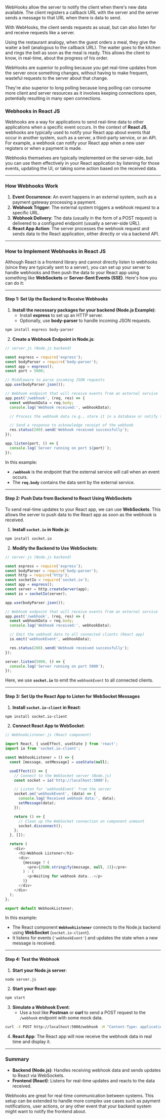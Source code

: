 WebHooks allow the server to notify the client when there's new data available. The client registers a callback URL with the server and the server sends a message to that URL when there is data to send.

With WebHooks, the client sends requests as usual, but can also listen for and receive requests like a server.

Using the restaurant analogy, when the guest orders a meal, they give the waiter a bell (analogous to the callback URL). The waiter goes to the kitchen and rings the bell as soon as the meal is ready. This allows the client to know, in real-time, about the progress of his order.

WebHooks are superior to polling because you get real-time updates from the server once something changes, without having to make frequent, wasteful requests to the server about that change.

They're also superior to long polling because long polling can consume more client and server resources as it involves keeping connections open, potentially resulting in many open connections.


### Webhooks in React JS

Webhooks are a way for applications to send real-time data to other applications when a specific event occurs. In the context of **React JS**, webhooks are typically used to notify your React app about events that occur in another system, such as a server, a third-party service, or an API. For example, a webhook can notify your React app when a new user registers or when a payment is made.

Webhooks themselves are typically implemented on the server-side, but you can use them effectively in your React application by listening for those events, updating the UI, or taking some action based on the received data.

---

### **How Webhooks Work**

1. **Event Occurrence**: An event happens in an external system, such as a payment gateway processing a payment.
2. **Webhook Trigger**: The external system triggers a webhook request to a specific URL.
3. **Webhook Delivery**: The data (usually in the form of a POST request) is delivered to a configured endpoint (usually a server-side URL).
4. **React App Action**: The server processes the webhook request and sends data to the React application, either directly or via a backend API.

---

### **How to Implement Webhooks in React JS**

Although React is a frontend library and cannot directly listen to webhooks (since they are typically sent to a server), you can set up your server to handle webhooks and then push the data to your React app using something like **WebSockets** or **Server-Sent Events (SSE)**. Here's how you can do it:

---

#### **Step 1: Set Up the Backend to Receive Webhooks**

1. **Install the necessary packages for your backend (Node.js Example)**:
   - Install **express** to set up an HTTP server.
   - Optionally, use **body-parser** to handle incoming JSON requests.

```bash
npm install express body-parser
```

2. **Create a Webhook Endpoint in Node.js**:

```javascript
// server.js (Node.js backend)

const express = require('express');
const bodyParser = require('body-parser');
const app = express();
const port = 5000;

// Middleware to parse incoming JSON requests
app.use(bodyParser.json());

// Webhook endpoint that will receive events from an external service
app.post('/webhook', (req, res) => {
  const webhookData = req.body;
  console.log('Webhook received:', webhookData);

  // Process the webhook data (e.g., store it in a database or notify the frontend)

  // Send a response to acknowledge receipt of the webhook
  res.status(200).send('Webhook received successfully');
});

app.listen(port, () => {
  console.log(`Server running on port ${port}`);
});
```

In this example:
- **`/webhook`** is the endpoint that the external service will call when an event occurs.
- The **`req.body`** contains the data sent by the external service.

---

#### **Step 2: Push Data from Backend to React Using WebSockets**

To send real-time updates to your React app, we can use **WebSockets**. This allows the server to push data to the React app as soon as the webhook is received.

1. **Install `socket.io` in Node.js**:

```bash
npm install socket.io
```

2. **Modify the Backend to Use WebSockets**:

```javascript
// server.js (Node.js backend)

const express = require('express');
const bodyParser = require('body-parser');
const http = require('http');
const socketIo = require('socket.io');
const app = express();
const server = http.createServer(app);
const io = socketIo(server);

app.use(bodyParser.json());

// Webhook endpoint that will receive events from an external service
app.post('/webhook', (req, res) => {
  const webhookData = req.body;
  console.log('Webhook received:', webhookData);

  // Emit the webhook data to all connected clients (React app)
  io.emit('webhookEvent', webhookData);

  res.status(200).send('Webhook received successfully');
});

server.listen(5000, () => {
  console.log('Server running on port 5000');
});
```

Here, we use **`socket.io`** to emit the `webhookEvent` to all connected clients.

---

#### **Step 3: Set Up the React App to Listen for WebSocket Messages**

1. **Install `socket.io-client` in React**:

```bash
npm install socket.io-client
```

2. **Connect React App to WebSocket**:

```javascript
// WebhookListener.js (React component)

import React, { useEffect, useState } from 'react';
import io from 'socket.io-client';

const WebhookListener = () => {
  const [message, setMessage] = useState(null);

  useEffect(() => {
    // Connect to the WebSocket server (Node.js)
    const socket = io('http://localhost:5000');

    // Listen for 'webhookEvent' from the server
    socket.on('webhookEvent', (data) => {
      console.log('Received webhook data:', data);
      setMessage(data);
    });

    return () => {
      // Clean up the WebSocket connection on component unmount
      socket.disconnect();
    };
  }, []);

  return (
    <div>
      <h1>Webhook Listener</h1>
      <div>
        {message ? (
          <pre>{JSON.stringify(message, null, 2)}</pre>
        ) : (
          <p>Waiting for webhook data...</p>
        )}
      </div>
    </div>
  );
};

export default WebhookListener;
```

In this example:
- The React component **`WebhookListener`** connects to the Node.js backend using **WebSocket** (`socket.io-client`).
- It listens for events (`'webhookEvent'`) and updates the state when a new message is received.

---

#### **Step 4: Test the Webhook**

1. **Start your Node.js server**:

```bash
node server.js
```

2. **Start your React app**:

```bash
npm start
```

3. **Simulate a Webhook Event**:
   - Use a tool like **Postman** or **curl** to send a POST request to the `/webhook` endpoint with some mock data.

```bash
curl -X POST http://localhost:5000/webhook -H "Content-Type: application/json" -d '{"event": "user_registered", "user": "John Doe"}'
```

4. **React App**: The React app will now receive the webhook data in real time and display it.

---

### **Summary**

- **Backend (Node.js)**: Handles receiving webhook data and sends updates to React via WebSockets.
- **Frontend (React)**: Listens for real-time updates and reacts to the data received.

Webhooks are great for real-time communication between systems. This setup can be extended to handle more complex use cases such as payment notifications, user actions, or any other event that your backend system might want to notify the frontend about.